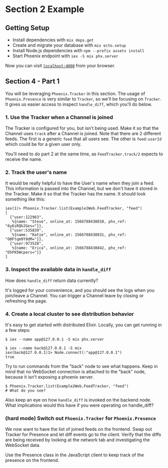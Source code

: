 # Section 2 Example

## Getting Setup

  * Install dependencies with `mix deps.get`
  * Create and migrate your database with `mix ecto.setup`
  * Install Node.js dependencies with `npm --prefix assets install`
  * Start Phoenix endpoint with `iex -S mix phx.server`

Now you can visit [`localhost:4000`](http://localhost:4000) from your browser.

## Section 4 - Part 1

You will be leveraging `Phoenix.Tracker` in this section. The usage of `Phoenix.Presence` is
very similar to `Tracker`, so we'll be focusing on `Tracker`. It gives us easier access to
inspect `handle_diff`, which you'll do below.

### 1. Use the Tracker when a Channel is joined

The Tracker is configured for you, but isn't being used. Make it so that the Channel uses `track`
after a Channel is joined. Note that there are 2 different feeds. The first is a generic `feed`
that all users see. The other is `feed:userId` which could be for a given user only.

You'll need to do part 2 at the same time, as `FeedTracker.track/2` expects to receive the name.

### 2. Track the user's name

It would be really helpful to have the User's name when they join a feed. This information is
passed into the Channel, but we don't have it stored in the Tracker. Make it so that the Tracker
has the name. It should look something like this:

```
iex(1)> Phoenix.Tracker.list(Example2Web.FeedTracker, "feed")
[
  {"user:122963",
   %{name: "Steve", online_at: 1566788438810, phx_ref: "6y6iRQk2Ges="}},
  {"user:535839",
   %{name: "Katie", online_at: 1566788438831, phx_ref: "O0Ftqm9Y9dM="}},
  {"user:973528",
   %{name: "Erica", online_at: 1566788438842, phx_ref: "D5FK5Wcpers="}}
]
```

### 3. Inspect the available data in `handle_diff`

How does `handle_diff` return data currently?

It's logged for your convenience, and you should see the logs when you join/leave a Channel. You can
trigger a Channel leave by closing or refreshing the page.

### 4. Create a local cluster to see distribution behavior

It's easy to get started with distributed Elixir. Locally, you can get running in a few steps:

```
$ iex --name app@127.0.0.1 -S mix phx.server
```

```
$ iex --name back@127.0.0.1 -S mix
iex(back@127.0.0.1)1> Node.connect(:"app@127.0.0.1")
true
```

Try to run commands from the "back" node to see what happens. Keep in mind that no WebSocket connection
is attached to the "back" node, because it isn't exposing a phoenix server.

```
$ Phoenix.Tracker.list(Example2Web.FeedTracker, "feed")
# What do you see?
```

Also keep an eye on how `handle_diff` is invoked on the backend node. What implications would this have
if you were operating on handle_diff?

### (hard mode) Switch out `Phoenix.Tracker` for `Phoenix.Presence`

We now want to have the list of joined feeds on the frontend. Swap out Tracker for Presence and let diff events go to the
client. Verify that the diffs are being received by looking at the network tab and investigating the WebSocket data.

Use the Presence class in the JavaScript client to keep track of the presence on the frontend.
